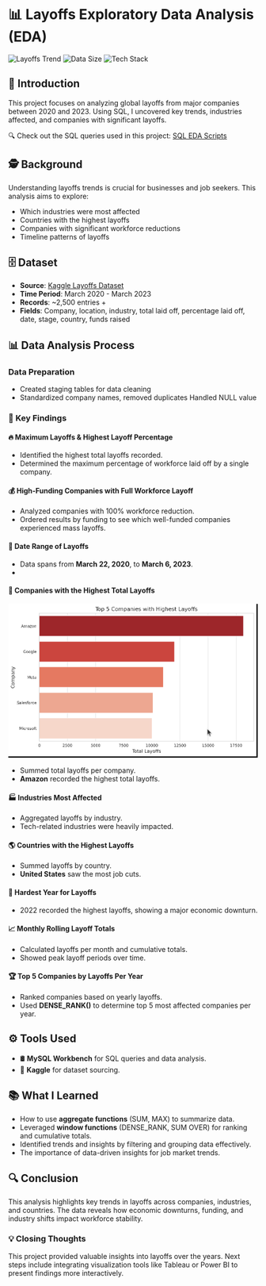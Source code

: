 # 📊 Layoffs Exploratory Data Analysis (EDA)

![Layoffs Trend](https://img.shields.io/badge/Trend-Peaked_in_2022-red) 
![Data Size](https://img.shields.io/badge/Records-3,000+-blue) 
![Tech Stack](https://img.shields.io/badge/SQL-MySQL-yellow)

## 🚀 Introduction
This project focuses on analyzing global layoffs from major companies between 2020 and 2023. Using SQL, I uncovered key trends, industries affected, and companies with significant layoffs.

🔍 Check out the SQL queries used in this project: [SQL EDA Scripts]()

## 🕵️ Background
Understanding layoffs trends is crucial for businesses and job seekers. This analysis aims to explore:
- Which industries were most affected
- Countries with the highest layoffs
- Companies with significant workforce reductions
- Timeline patterns of layoffs

## 🗄 Dataset
- **Source**: [Kaggle Layoffs Dataset](https://www.kaggle.com/)
- **Time Period**: March 2020 - March 2023
- **Records**: ~2,500 entries +
- **Fields**: Company, location, industry, total laid off, percentage laid off, date, stage, country, funds raised

## 📊 Data Analysis Process
###  Data Preparation

- Created staging tables for data cleaning
- Standardized company names, removed duplicates
   Handled NULL value

### 🔹 Key Findings
#### 🔥 Maximum Layoffs & Highest Layoff Percentage
- Identified the highest total layoffs recorded.
- Determined the maximum percentage of workforce laid off by a single company.


#### 💰 High-Funding Companies with Full Workforce Layoff
- Analyzed companies with 100% workforce reduction.
- Ordered results by funding to see which well-funded companies experienced mass layoffs.

#### 📅 Date Range of Layoffs
- Data spans from **March 22, 2020**, to **March 6, 2023**.
- 
#### 🏢 Companies with the Highest Total Layoffs
![Top Companies by Layoffs](company.png)
- Summed total layoffs per company.
- **Amazon** recorded the highest total layoffs.

#### 🏭 Industries Most Affected
- Aggregated layoffs by industry.
- Tech-related industries were heavily impacted.

#### 🌎 Countries with the Highest Layoffs
- Summed layoffs by country.
- **United States** saw the most job cuts.

#### 📆 Hardest Year for Layoffs
- 2022 recorded the highest layoffs, showing a major economic downturn.

#### 📈 Monthly Rolling Layoff Totals
- Calculated layoffs per month and cumulative totals.
- Showed peak layoff periods over time.

#### 🏆 Top 5 Companies by Layoffs Per Year
- Ranked companies based on yearly layoffs.
- Used **DENSE_RANK()** to determine top 5 most affected companies per year.

## ⚙️ Tools Used
- 🛢 **MySQL Workbench** for SQL queries and data analysis.
- 📂 **Kaggle** for dataset sourcing.

## 📚 What I Learned
- How to use **aggregate functions** (SUM, MAX) to summarize data.
- Leveraged **window functions** (DENSE_RANK, SUM OVER) for ranking and cumulative totals.
- Identified trends and insights by filtering and grouping data effectively.
- The importance of data-driven insights for job market trends.

## 🔍 Conclusion
This analysis highlights key trends in layoffs across companies, industries, and countries. The data reveals how economic downturns, funding, and industry shifts impact workforce stability.

### 💡 Closing Thoughts
This project provided valuable insights into layoffs over the years. Next steps include integrating visualization tools like Tableau or Power BI to present findings more interactively.
